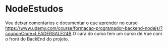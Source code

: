 # NodeEstudos
Vou deixar comentarios e documentar o que aprender no curso https://www.udemy.com/course/formacao-programador-backend-nodejs/?couponCode=LEADERSALE24B  O cara do curso tem um curso de Vue com o front do BackEnd do projeto.
